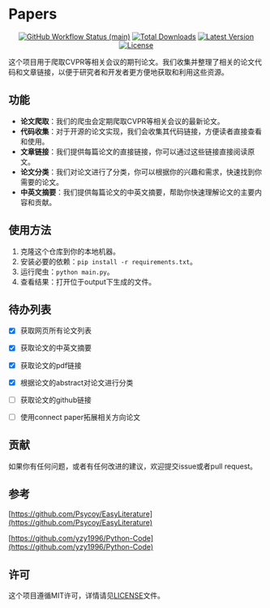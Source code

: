 # Papers
<p align="center">
    <p align="center">
        <a href="https://github.com/limezc/Papers/actions"><img alt="GitHub Workflow Status (main)" src="https://img.shields.io/github/actions/workflow/status/limezc/Papers/paper.yml?branch=main&style=round-square"></a>
        <a href="https://packagist.org/packages/limezc/Papers"><img alt="Total Downloads" src="https://img.shields.io/packagist/dt/limezc/Papers"></a>
        <a href="https://packagist.org/packages/limezc/Papers"><img alt="Latest Version" src="https://img.shields.io/packagist/v/limezc/Papers"></a>
        <a href="https://packagist.org/packages/limezc/Papers"><img alt="License" src="https://img.shields.io/github/license/limezc/Papers"></a>
    </p>
</p>

这个项目用于爬取CVPR等相关会议的期刊论文。我们收集并整理了相关的论文代码和文章链接，以便于研究者和开发者更方便地获取和利用这些资源。

## 功能

- **论文爬取**：我们的爬虫会定期爬取CVPR等相关会议的最新论文。
- **代码收集**：对于开源的论文实现，我们会收集其代码链接，方便读者直接查看和使用。
- **文章链接**：我们提供每篇论文的直接链接，你可以通过这些链接直接阅读原文。
- **论文分类**：我们对论文进行了分类，你可以根据你的兴趣和需求，快速找到你需要的论文。
- **中英文摘要**：我们提供每篇论文的中英文摘要，帮助你快速理解论文的主要内容和贡献。

## 使用方法

1. 克隆这个仓库到你的本地机器。
2. 安装必要的依赖：`pip install -r requirements.txt`。
3. 运行爬虫：`python main.py`。
4. 查看结果：打开位于output下生成的文件。

## 待办列表
- [x] 获取网页所有论文列表
- [x] 获取论文的中英文摘要
- [x] 获取论文的pdf链接
- [x] 根据论文的abstract对论文进行分类
- [ ] 获取论文的github链接
- [ ] 使用connect paper拓展相关方向论文


## 贡献

如果你有任何问题，或者有任何改进的建议，欢迎提交issue或者pull request。

## 参考

[https://github.com/Psycoy/EasyLiterature](https://github.com/Psycoy/EasyLiterature)

[https://github.com/yzy1996/Python-Code](https://github.com/yzy1996/Python-Code)

## 许可

这个项目遵循MIT许可，详情请见[LICENSE](LICENSE)文件。
